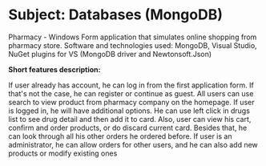 # Subject: Databases (MongoDB)

Pharmacy - Windows Form application that simulates online shopping from pharmacy store.
Software and technologies used: MongoDB, Visual Studio, NuGet plugins for VS (MongoDB driver and Newtonsoft.Json)

**Short features description:**

If user already has account, he can log in from the first application form. If that's not the case, he can register or continue as guest. All users can use search to view product
from pharmacy company on the homepage. If user is logged in, he will have additional options. He can use left click in drugs list to see drug detail and then add it to card. Also, user can 
view his cart, confirm and order products, or do discard current card. Besides that, he can look through all his other orders he ordered before. If user is an administrator, he can allow
orders for other users, and he can also add new products or modify existing ones
